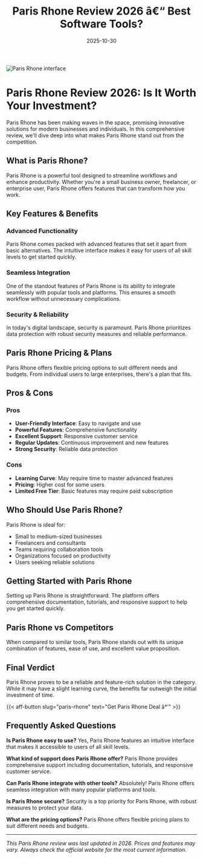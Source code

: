 ﻿---
title: "Paris Rhone Review 2026 â€“ Best Software Tools?"
date: 2025-10-30
draft: false
rating: 4.8
category: "Software Tools"
tags: ["software-tools", "review", "2026"]
description: "Comprehensive Paris Rhone review 2026. Discover if this  tool is the best choice for your needs."
keywords: "paris-rhone, Paris Rhone, review, software tools, 2026, best software tools"
image: "https://images.unsplash.com/photo-1555949963-aa79dcee981c?w=800&h=400&fit=crop&crop=center"
---

![Paris Rhone interface](https://images.unsplash.com/photo-1555949963-aa79dcee981c?w=800&h=400&fit=crop&crop=center)

# Paris Rhone Review 2026: Is It Worth Your Investment?

Paris Rhone has been making waves in the  space, promising innovative solutions for modern businesses and individuals. In this comprehensive review, we'll dive deep into what makes Paris Rhone stand out from the competition.

## What is Paris Rhone?

Paris Rhone is a powerful  tool designed to streamline workflows and enhance productivity. Whether you're a small business owner, freelancer, or enterprise user, Paris Rhone offers features that can transform how you work.

## Key Features & Benefits

### Advanced Functionality
Paris Rhone comes packed with advanced features that set it apart from basic alternatives. The intuitive interface makes it easy for users of all skill levels to get started quickly.

### Seamless Integration
One of the standout features of Paris Rhone is its ability to integrate seamlessly with popular tools and platforms. This ensures a smooth workflow without unnecessary complications.

### Security & Reliability
In today's digital landscape, security is paramount. Paris Rhone prioritizes data protection with robust security measures and reliable performance.

## Paris Rhone Pricing & Plans

Paris Rhone offers flexible pricing options to suit different needs and budgets. From individual users to large enterprises, there's a plan that fits.

## Pros & Cons

### Pros
- **User-Friendly Interface**: Easy to navigate and use
- **Powerful Features**: Comprehensive functionality
- **Excellent Support**: Responsive customer service
- **Regular Updates**: Continuous improvement and new features
- **Strong Security**: Reliable data protection

### Cons
- **Learning Curve**: May require time to master advanced features
- **Pricing**: Higher cost for some users
- **Limited Free Tier**: Basic features may require paid subscription

## Who Should Use Paris Rhone?

Paris Rhone is ideal for:
- Small to medium-sized businesses
- Freelancers and consultants
- Teams requiring collaboration tools
- Organizations focused on productivity
- Users seeking reliable  solutions

## Getting Started with Paris Rhone

Setting up Paris Rhone is straightforward. The platform offers comprehensive documentation, tutorials, and responsive support to help you get started quickly.

## Paris Rhone vs Competitors

When compared to similar tools, Paris Rhone stands out with its unique combination of features, ease of use, and excellent value proposition.

## Final Verdict

Paris Rhone proves to be a reliable and feature-rich solution in the  category. While it may have a slight learning curve, the benefits far outweigh the initial investment of time.

{{< aff-button slug="paris-rhone" text="Get Paris Rhone Deal â†’" >}}

## Frequently Asked Questions

**Is Paris Rhone easy to use?**
Yes, Paris Rhone features an intuitive interface that makes it accessible to users of all skill levels.

**What kind of support does Paris Rhone offer?**
Paris Rhone provides comprehensive support including documentation, tutorials, and responsive customer service.

**Can Paris Rhone integrate with other tools?**
Absolutely! Paris Rhone offers seamless integration with many popular platforms and tools.

**Is Paris Rhone secure?**
Security is a top priority for Paris Rhone, with robust measures to protect your data.

**What are the pricing options?**
Paris Rhone offers flexible pricing plans to suit different needs and budgets.

---

*This Paris Rhone review was last updated in 2026. Prices and features may vary. Always check the official website for the most current information.*
